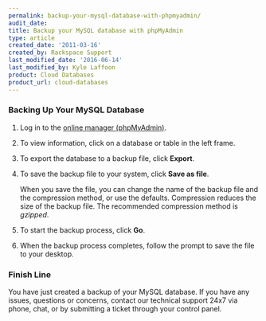 ```yaml
---
permalink: backup-your-mysql-database-with-phpmyadmin/
audit_date:
title: Backup your MySQL database with phpMyAdmin
type: article
created_date: '2011-03-16'
created_by: Rackspace Support
last_modified_date: '2016-06-14'
last_modified_by: Kyle Laffoon
product: Cloud Databases
product_url: cloud-databases
---
```


### Backing Up Your MySQL Database

1. Log in to the [online manager (phpMyAdmin)](/how-to/rackspace-cloud-sites-essentials-phpmyadmin-database-management-interface).

2. To view information, click on a database or table in the left frame.

3. To export the database to a backup file, click **Export**.


4. To save the backup file to your system, click **Save as
   file**.

   When you save the file, you can change the name of the backup file and the
   compression method, or use the defaults. Compression reduces the size of the backup file.
   The recommended compression method is *gzipped*.


5. To start the backup process, click **Go**.

6. When the backup process completes, follow the prompt to save the file to your desktop.


### Finish Line

You have just created a backup of your MySQL database. If you have any issues, questions or concerns,
contact our technical support 24x7 via phone, chat, or by submitting a ticket through your control panel.
